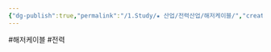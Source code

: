 ```yaml
---
{"dg-publish":true,"permalink":"/1.Study/★ 산업/전력산업/해저케이블/","created":"2024-10-24T17:12:22.566+09:00","updated":"2025-06-26T16:56:05.155+09:00"}
---
```


#해저케이블 #전력 